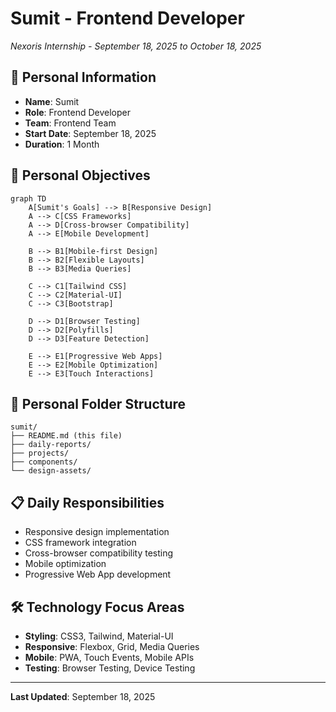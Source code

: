 # Sumit - Frontend Developer
*Nexoris Internship - September 18, 2025 to October 18, 2025*

## 👤 Personal Information
- **Name**: Sumit
- **Role**: Frontend Developer
- **Team**: Frontend Team
- **Start Date**: September 18, 2025
- **Duration**: 1 Month

## 🎯 Personal Objectives

```mermaid
graph TD
    A[Sumit's Goals] --> B[Responsive Design]
    A --> C[CSS Frameworks]
    A --> D[Cross-browser Compatibility]
    A --> E[Mobile Development]
    
    B --> B1[Mobile-first Design]
    B --> B2[Flexible Layouts]
    B --> B3[Media Queries]
    
    C --> C1[Tailwind CSS]
    C --> C2[Material-UI]
    C --> C3[Bootstrap]
    
    D --> D1[Browser Testing]
    D --> D2[Polyfills]
    D --> D3[Feature Detection]
    
    E --> E1[Progressive Web Apps]
    E --> E2[Mobile Optimization]
    E --> E3[Touch Interactions]
```

## 📁 Personal Folder Structure

```
sumit/
├── README.md (this file)
├── daily-reports/
├── projects/
├── components/
└── design-assets/
```

## 📋 Daily Responsibilities
- Responsive design implementation
- CSS framework integration
- Cross-browser compatibility testing
- Mobile optimization
- Progressive Web App development

## 🛠️ Technology Focus Areas
- **Styling**: CSS3, Tailwind, Material-UI
- **Responsive**: Flexbox, Grid, Media Queries
- **Mobile**: PWA, Touch Events, Mobile APIs
- **Testing**: Browser Testing, Device Testing

---
**Last Updated**: September 18, 2025

